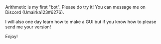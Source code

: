 Arithmetic is my first "bot". Please do try it! You can message me on Discord (Umairka123#6276). 

I will also one day learn how to make a GUI but if you know how to please send me your version!

Enjoy!